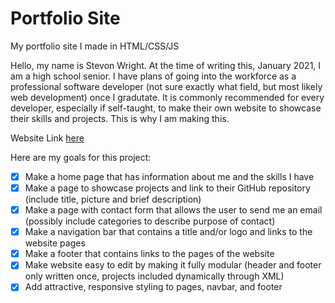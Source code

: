 # Portfolio Site

My portfolio site I made in HTML/CSS/JS

Hello, my name is Stevon Wright. At the time of writing this, January 2021, I am a high school senior. I have plans of going into the workforce as a professional software developer (not sure exactly what field, but most likely web development) once I gradutate. It is commonly recommended for every developer, especially if self-taught, to make their own website to showcase their skills and projects. This is why I am making this.

Website Link [here](https://stevon-wright.netlify.app/)

Here are my goals for this project:

- [x] Make a home page that has information about me and the skills I have
- [x] Make a page to showcase projects and link to their GitHub repository (include title, picture and brief description)
- [x] Make a page with contact form that allows the user to send me an email (possibly include categories to describe purpose of contact)
- [x] Make a navigation bar that contains a title and/or logo and links to the website pages
- [x] Make a footer that contains links to the pages of the website
- [x] Make website easy to edit by making it fully modular (header and footer only written once, projects included dynamically through XML)
- [x] Add attractive, responsive styling to pages, navbar, and footer
